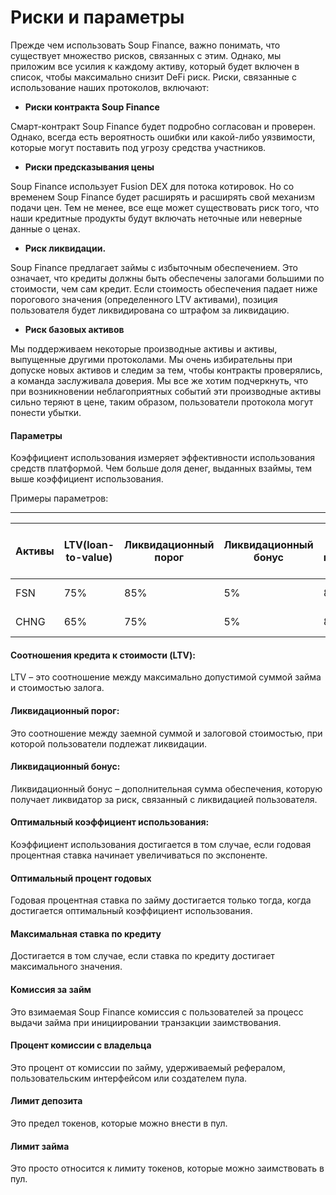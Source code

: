 # Риски и параметры

Прежде чем использовать Soup Finance, важно понимать, что существует множество рисков, связанных с этим. Однако, мы приложим все усилия к каждому активу, который будет включен в список, чтобы максимально снизит DeFi риск. Риски, связанные с использование наших протоколов, включают:

* **Риски контракта Soup Finance**

Смарт-контракт Soup Finance будет подробно согласован и проверен. Однако, всегда есть вероятность ошибки или какой-либо уязвимости, которые могут поставить под угрозу средства участников.

* **Риски предсказывания цены**

Soup Finance использует Fusion DEX для потока котировок. Но со временем Soup Finance будет расширять и расширять свой механизм подачи цен. Тем не менее, все еще может существовать риск того, что наши кредитные продукты будут включать неточные или неверные данные о ценах.

* **Риск ликвидации.**

Soup Finance предлагает займы с избыточным обеспечением. Это означает, что кредиты должны быть обеспечены залогами большими по стоимости, чем сам кредит. Если стоимость обеспечения падает ниже порогового значения (определенного LTV активами), позиция пользователя будет ликвидирована со штрафом за ликвидацию.

* **Риск базовых активов**

Мы поддерживаем некоторые производные активы и активы, выпущенные другими протоколами. Мы очень избирательны при допуске новых активов и следим за тем, чтобы контракты проверялись, а команда заслуживала доверия. Мы все же хотим подчеркнуть, что при возникновении неблагоприятных событий эти производные активы сильно теряют в цене, таким образом, пользователи протокола могут понести убытки.

#### Параметры

Коэффициент использования измеряет эффективности использования средств платформой. Чем больше доля денег, выданных взаймы, тем выше коэффициент использования.

Примеры параметров:

****

| Активы | LTV(loan-to-value) | Ликвидационный порог | Ликвидационный бонус | Оптимальный коэффициент использования  (%) | Оптимальный процент готовых (%) | Минимальная ставка по кредиту | Комиссия за займ | Максимальная ставка по кредиту | Процент комиссии с владельца | Лимит депозита | Лимит займа |
| ------ | ------------------ | -------------------- | -------------------- | ------------------------------------------ | ------------------------------- | ----------------------------- | ---------------- | ------------------------------ | ---------------------------- | -------------- | ----------- |
| FSN    | 75%                | 85%                  | 5%                   | 80%                                        | 8%                              | 0%                            | 0.1%             | 100%                           | 20%                          | 3.000.000 FSN  | None        |
| CHNG   | 65%                | 75%                  | 5%                   | 80%                                        | 12%                             | 0%                            | 0.1%             | 150%                           | 20%                          | 6.000.000 CHNG | None        |

#### Соотношения кредита к стоимости (LTV):

LTV – это соотношение между максимально допустимой суммой займа и стоимостью залога.

#### Ликвидационный порог:

Это соотношение между заемной суммой и залоговой стоимостью, при которой пользователи подлежат ликвидации.

#### Ликвидационный бонус:

Ликвидационный бонус – дополнительная сумма обеспечения, которую получает ликвидатор за риск, связанный с ликвидацией пользователя.

#### Оптимальный коэффициент использования:

Коэффициент использования достигается в том случае, если годовая процентная ставка начинает увеличиваться по экспоненте.

#### Оптимальный процент годовых

Годовая процентная ставка по займу достигается только тогда, когда достигается оптимальный коэффициент использования.

#### Максимальная ставка по кредиту

Достигается в том случае, если ставка по кредиту достигает максимального значения.

#### Комиссия за займ

Это взимаемая Soup Finance комиссия с пользователей за процесс выдачи займа при инициировании транзакции заимствования.

#### Процент комиссии с владельца

Это процент от комиссии по займу, удерживаемый рефералом, пользовательским интерфейсом или создателем пула.

#### Лимит депозита

Это предел токенов, которые можно внести в пул.

#### Лимит займа

Это просто относится к лимиту токенов, которые можно заимствовать в пул.

